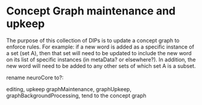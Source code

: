 Concept Graph maintenance and upkeep
=====

The purpose of this collection of DIPs is to update a concept graph to enforce rules. For example: if a new word is added as a specific instance of a set (set A), then that set will need to be updated to include the new word on its list of specific instances (in metaData? or elsewhere?). In addition, the new word will need to be added to any other sets of which set A is a subset.

rename neuroCore to?:

editing, upkeep graphMaintenance, graphUpkeep, graphBackgroundProcessing, tend to the concept graph
